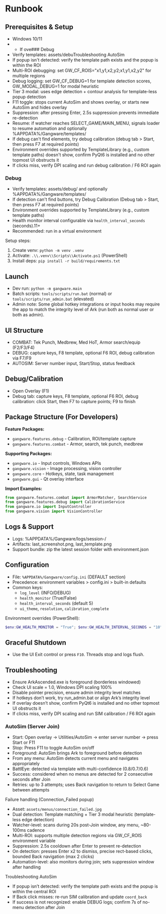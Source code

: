 # Runbook

## Prerequisites & Setup
- Windows 10/11
- - If ove### Debug
- Verify templates: assets/debuTroubleshooting AutoSim
- If popup isn't detected: verify the template path exists and the popup is within the ROI
- Multi-ROI debugging: set GW_CF_ROIS="x1,y1,x2,y2;x1,y1,x2,y2" for multiple regions
- Debug logging: set GW_CF_DEBUG=1 for template detection scores, GW_MODAL_DEBUG=1 for modal heuristic
- Tier 3 modal: uses edge detection + contour analysis for template-less popup detection
- F11 toggle: stops current AutoSim and shows overlay, or starts new AutoSim and hides overlay
- Suppression: after pressing Enter, 2.5s suppression prevents immediate re-detection
- Resume: if watcher reaches SELECT_GAME/MAIN_MENU, signals loader to resume automation and optionally %APPDATA%/Gangware/templates/
- If debug can't find elements, try debug calibration (debug tab > Start, then press F7 at required points)
- Environment overrides supported by TemplateLibrary (e.g., custom template paths) doesn't show, confirm PyQt6 is installed and no other topmost UI obstructs it
- If clicks miss, verify DPI scaling and run debug calibration / F6 ROI again

### Debug
- Verify templates: assets/debug/ and optionally %APPDATA%/Gangware/templates/
- If detection can't find buttons, try Debug Calibration (Debug tab > Start, then press F7 at required points)
- Environment overrides supported by TemplateLibrary (e.g., custom template paths)
- Health monitor interval configurable via `health_interval_seconds` (seconds).11+
- Recommended: run in a virtual environment

Setup steps:
1) Create venv: `python -m venv .venv`
2) Activate: `.\\.venv\\Scripts\\Activate.ps1` (PowerShell)
3) Install deps: `pip install -r build/requirements.txt`

## Launch
- Dev run: `python -m gangware.main`
- Batch scripts: `tools/scripts/run.bat` (normal) or `tools/scripts/run_admin.bat` (elevated)
- Admin note: Some global hotkey integrations or input hooks may require the app to match the integrity level of Ark (run both as normal user or both as admin).

## UI Structure
- COMBAT: Tek Punch, Medbrew, Med HoT, Armor search/equip (F2/F3/F4)
- DEBUG: capture keys, F8 template, optional F6 ROI, debug calibration via F7/F9
- AUTOSIM: Server number input, Start/Stop, status feedback

## Debug/Calibration
- Open Overlay (F1)
- Debug tab: capture keys, F8 template, optional F6 ROI, debug calibration: click Start, then F7 to capture points; F9 to finish

## Package Structure (For Developers)
**Feature Packages:**
- `gangware.features.debug` - Calibration, ROI/template capture
- `gangware.features.combat` - Armor, search, tek punch, medbrew

**Supporting Packages:**
- `gangware.io` - Input controls, Windows APIs
- `gangware.vision` - Image processing, vision controller
- `gangware.core` - Hotkeys, state, task management
- `gangware.gui` - Qt overlay interface

**Import Examples:**
```python
from gangware.features.combat import ArmorMatcher, SearchService
from gangware.features.debug import CalibrationService
from gangware.io import InputController
from gangware.vision import VisionController
```

## Logs & Support
- Logs: %APPDATA%/Gangware/logs/session-<ts>/
- Artifacts: last_screenshot.png, last_template.png
- Support bundle: zip the latest session folder with environment.json

## Configuration
- File: `%APPDATA%/Gangware/config.ini` (DEFAULT section)
- Precedence: environment variables > config.ini > built-in defaults
- Common keys:
	- `log_level` (INFO/DEBUG)
	- `health_monitor` (True/False)
	- `health_interval_seconds` (default 5)
	- `ui_theme`, `resolution`, `calibration_complete`

Environment overrides (PowerShell):
```powershell
$env:GW_HEALTH_MONITOR = "True"; $env:GW_HEALTH_INTERVAL_SECONDS = "10"
```

## Graceful Shutdown
- Use the UI Exit control or press `F10`. Threads stop and logs flush.

## Troubleshooting
- Ensure ArkAscended.exe is foreground (borderless windowed)
- Check UI scale = 1.0, Windows DPI scaling 100%
- Disable pointer precision, ensure admin integrity level matches
- If hotkeys don’t work, try run_admin.bat or align Ark’s integrity level
- If overlay doesn’t show, confirm PyQt6 is installed and no other topmost UI obstructs it
- If clicks miss, verify DPI scaling and run SIM calibration / F6 ROI again

### AutoSim (Server Join)
- Start: Open overlay → Utilities/AutoSim → enter server number → press Start or F11
- Stop: Press F11 to toggle AutoSim on/off
- Foreground: AutoSim brings Ark to foreground before detection
- From any menu: AutoSim detects current menu and navigates appropriately
- BattlEye: detected via template with multi-confidence (0.8/0.7/0.6)
- Success: considered when no menus are detected for 2 consecutive seconds after Join
- Retries: up to 3 attempts; uses Back navigation to return to Select Game between attempts

Failure handling (Connection_Failed popup)
- Asset: `assets/menus/connection_failed.jpg`
- Dual detection: Template matching + Tier 3 modal heuristic (template-less edge detection)
- Watcher-level: scans during 20s post-Join window, any menu, ~80-100ms cadence
- Multi-ROI: supports multiple detection regions via GW_CF_ROIS environment variable
- Suppression: 2.5s cooldown after Enter to prevent re-detection
- On detection: presses Enter x2 to dismiss, precise rect-based clicks, bounded Back navigation (max 2 clicks)
- Automation-level: also monitors during join; sets suppression window after handling

Troubleshooting AutoSim
- If popup isn’t detected: verify the template path exists and the popup is within the central ROI
- If Back click misses: re-run SIM calibration and update `coord_back`
- If success is not recognized: enable DEBUG logs; confirm 7s of no-menu detection after Join
